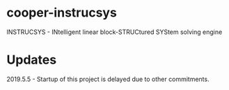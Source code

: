 # cooper-instrucsys
INSTRUCSYS - INtelligent linear block-STRUCtured SYStem solving engine

# Updates

2019.5.5 - Startup of this project is delayed due to other commitments.

